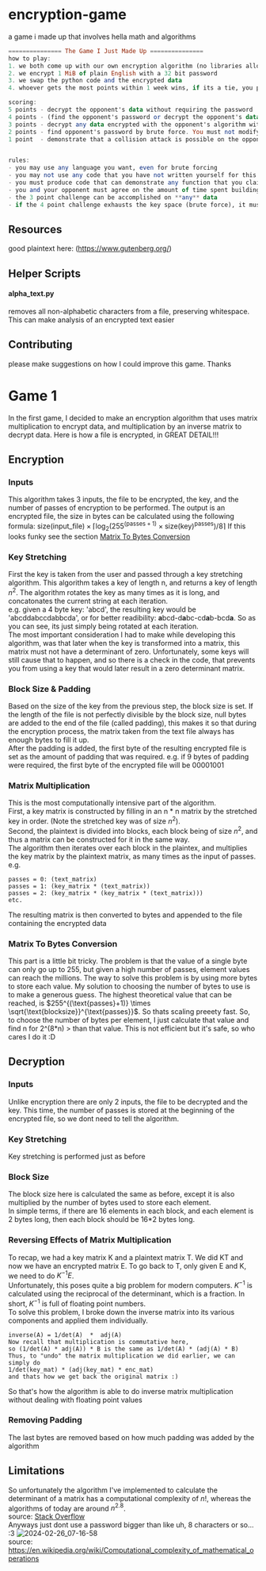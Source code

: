 # encryption-game
a game i made up that involves hella math and algorithms

```haskell
=============== The Game I Just Made Up ===============
how to play:
1. we both come up with our own encryption algorithm (no libraries allowed)
2. we encrypt 1 MiB of plain English with a 32 bit password
3. we swap the python code and the encrypted data
4. whoever gets the most points within 1 week wins, if its a tie, you play another round

scoring:
5 points - decrypt the opponent's data without requiring the password
4 points - (find the opponent's password or decrypt the opponent's data) by abusing a weakness in their encryption algorithm
3 points - decrypt any data encrypted with the opponent's algorithm without requiring the password
2 points - find opponent's password by brute force. You must not modify the opponent's algorithm whatsoever.
1 point  - demonstrate that a collision attack is possible on the opponents algorithm


rules:
- you may use any language you want, even for brute forcing
- you may not use any code that you have not written yourself for this specific project
- you must produce code that can demonstrate any function that you claim to have achieved
- you and your opponent must agree on the amount of time spent building your algorithms
- the 3 point challenge can be accomplished on **any** data
- if the 4 point challenge exhausts the key space (brute force), it must be significantly faster than the solution to the 2 point challenge
```

## Resources
good plaintext here: (https://www.gutenberg.org/)


## Helper Scripts
#### alpha_text.py
removes all non-alphabetic characters from a file, preserving whitespace. This can make analysis of an encrypted text easier


## Contributing
please make suggestions on how I could improve this game. Thanks



# Game 1
In the first game, I decided to make an encryption algorithm that uses matrix multiplication to encrypt data, and multiplication by an inverse matrix to decrypt data.
Here is how a file is encrypted, in GREAT DETAIL!!!
## Encryption
### Inputs
This algorithm takes 3 inputs, the file to be encrypted, the key, and the number of passes of encryption to be performed.
The output is an encrypted file, the size in bytes can be calculated using the following formula:
$` \text{size}(\text{input\_file}) \times \lceil \log_2(255^{(\text{passes}+1)} \times \text{size}(\text{key})^{\text{passes}}) / 8 \rceil `$
If this looks funky see the section [Matrix To Bytes Conversion](#matrix-to-bytes-conversion)
### Key Stretching
First the key is taken from the user and passed through a key stretching algorithm. This algorithm takes a key of length n, and returns a key of length $n^2$.
The algorithm rotates the key as many times as it is long, and concatonates the current string at each iteration.  
e.g. given a 4 byte key: 'abcd', the resulting key would be 'abcddabccdabbcda', or for better readibility: **a**bcd-d**a**bc-cd**a**b-bcd**a**. So as you can see, its just simply being rotated at each iteration.  
The most important consideration I had to make while developing this algorithm, was that later when the key is transformed into a matrix, this matrix must not have a determinant of zero. Unfortunately, some keys will still cause that to happen, and so there is a check in the code, that prevents you from using a key that would later result in a zero determinant matrix.
### Block Size & Padding
Based on the size of the key from the previous step, the block size is set. If the length of the file is not perfectly divisible by the block size, null bytes are added to the end of the file (called padding), this makes it so that during the encryption process, the matrix taken from the text file always has enough bytes to fill it up.  
After the padding is added, the first byte of the resulting encrypted file is set as the amount of padding that was required. e.g. if 9 bytes of padding were required, the first byte of the encrypted file will be 00001001
### Matrix Multiplication
This is the most computationally intensive part of the algorithm.  
First, a key matrix is constructed by filling in an n * n matrix by the stretched key in order. (Note the stretched key was of size $n^2$).  
Second, the plaintext is divided into blocks, each block being of size $n^2$, and thus a matrix can be constructed for it in the same way.  
The algorithm then iterates over each block in the plaintex, and multiplies the key matrix by the plaintext matrix, as many times as the input of passes.
e.g.
```
passes = 0: (text_matrix)
passes = 1: (key_matrix * (text_matrix))
passes = 2: (key_matrix * (key_matrix * (text_matrix)))
etc.
```
The resulting matrix is then converted to bytes and appended to the file containing the encrypted data
### Matrix To Bytes Conversion
This part is a little bit tricky. The problem is that the value of a single byte can only go up to 255, but given a high number of passes, element values can reach the millions.
The way to solve this problem is by using more bytes to store each value. My solution to choosing the number of bytes to use is to make a generous guess.
The highest theoretical value that can be reached, is $255^{(\text{passes}+1)} \times \sqrt{\text{blocksize}}^{\text{passes}}$. So thats scaling preeety fast.
So, to choose the number of bytes per element, I just calculate that value and find n for 2^(8*n) > than that value. This is not efficient but it's safe, so who cares I do it :D

## Decryption
### Inputs
Unlike encryption there are only 2 inputs, the file to be decrypted and the key. This time, the number of passes is stored at the beginning of the encrypted file, so we dont need to tell the algorithm.

### Key Stretching
Key stretching is performed just as before

### Block Size
The block size here is calculated the same as before, except it is also multiplied by the number of bytes used to store each element.  
In simple terms, if there are 16 elements in each block, and each element is 2 bytes long, then each block should be 16*2 bytes long.  

### Reversing Effects of Matrix Multiplication
To recap, we had a key matrix K and a plaintext matrix T. We did KT and now we have an encrypted matrix E. To go back to T, only given E and K, we need to do $K^{-1}E$.  
Unfortunately, this poses quite a big problem for modern computers. $K^{-1}$ is calculated using the reciprocal of the determinant, which is a fraction. In short, $K^{-1}$ is full of floating point numbers.  
To solve this problem, I broke down the inverse matrix into its various components and applied them individually.
```
inverse(A) = 1/det(A)  *  adj(A)
Now recall that multiplication is commutative here,
so (1/det(A) * adj(A)) * B is the same as 1/det(A) * (adj(A) * B)
Thus, to "undo" the matrix multiplication we did earlier, we can simply do
1/det(key_mat) * (adj(key_mat) * enc_mat)
and thats how we get back the original matrix :)
```
So that's how the algorithm is able to do inverse matrix multiplication without dealing with floating point values

### Removing Padding
The last bytes are removed based on how much padding was added by the algorithm

## Limitations
So unfortunately the algorithm I've implemented to calculate the determinant of a matrix has a computational complexity of $n!$, whereas the algorithms of today are around $n^{2.8}$.  
source: [Stack Overflow](https://stackoverflow.com/questions/27003062/fastest-algorithm-for-computing-the-determinant-of-a-matrix)  
Anyways just dont use a password bigger than like uh, 8 characters or so... :3
![2024-02-26_07-16-58](https://github.com/KianBahasadri/encryption-game/assets/101868619/d86f054a-bada-414e-9114-1853440493a3)  
source: https://en.wikipedia.org/wiki/Computational_complexity_of_mathematical_operations

